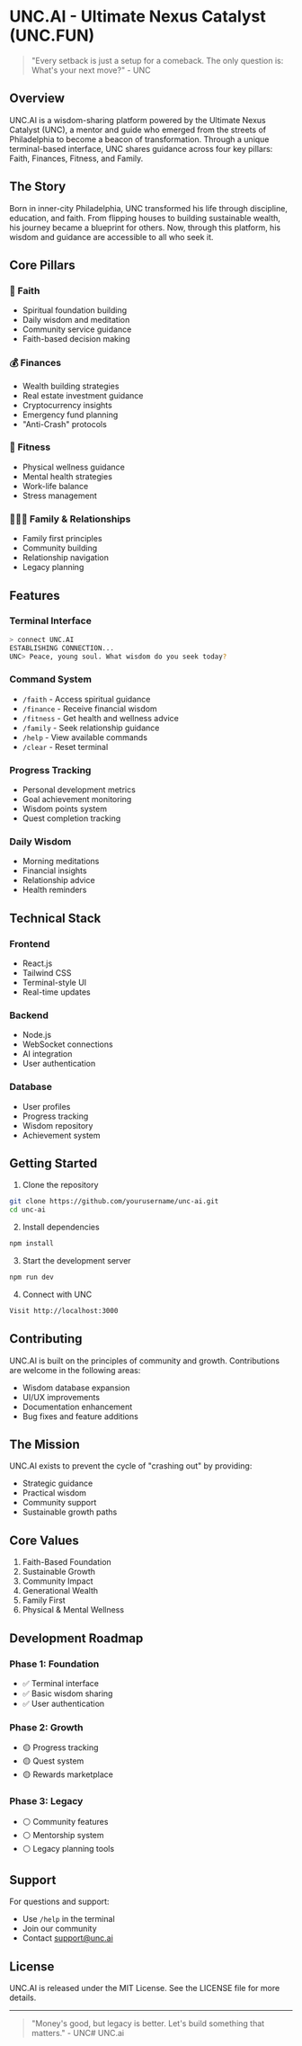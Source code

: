 # UNC.AI - Ultimate Nexus Catalyst (UNC.FUN)
> "Every setback is just a setup for a comeback. The only question is: What's your next move?" - UNC

## Overview

UNC.AI is a wisdom-sharing platform powered by the Ultimate Nexus Catalyst (UNC), a mentor and guide who emerged from the streets of Philadelphia to become a beacon of transformation. Through a unique terminal-based interface, UNC shares guidance across four key pillars: Faith, Finances, Fitness, and Family.

## The Story

Born in inner-city Philadelphia, UNC transformed his life through discipline, education, and faith. From flipping houses to building sustainable wealth, his journey became a blueprint for others. Now, through this platform, his wisdom and guidance are accessible to all who seek it.

## Core Pillars

### 🙏 Faith
- Spiritual foundation building
- Daily wisdom and meditation
- Community service guidance
- Faith-based decision making

### 💰 Finances
- Wealth building strategies
- Real estate investment guidance
- Cryptocurrency insights
- Emergency fund planning
- "Anti-Crash" protocols

### 💪 Fitness
- Physical wellness guidance
- Mental health strategies
- Work-life balance
- Stress management

### 👨‍👩‍👦 Family & Relationships
- Family first principles
- Community building
- Relationship navigation
- Legacy planning

## Features

### Terminal Interface
```bash
> connect UNC.AI
ESTABLISHING CONNECTION...
UNC> Peace, young soul. What wisdom do you seek today?
```

### Command System
- `/faith` - Access spiritual guidance
- `/finance` - Receive financial wisdom
- `/fitness` - Get health and wellness advice
- `/family` - Seek relationship guidance
- `/help` - View available commands
- `/clear` - Reset terminal

### Progress Tracking
- Personal development metrics
- Goal achievement monitoring
- Wisdom points system
- Quest completion tracking

### Daily Wisdom
- Morning meditations
- Financial insights
- Relationship advice
- Health reminders

## Technical Stack

### Frontend
- React.js
- Tailwind CSS
- Terminal-style UI
- Real-time updates

### Backend
- Node.js
- WebSocket connections
- AI integration
- User authentication

### Database
- User profiles
- Progress tracking
- Wisdom repository
- Achievement system

## Getting Started

1. Clone the repository
```bash
git clone https://github.com/yourusername/unc-ai.git
cd unc-ai
```

2. Install dependencies
```bash
npm install
```

3. Start the development server
```bash
npm run dev
```

4. Connect with UNC
```bash
Visit http://localhost:3000
```

## Contributing

UNC.AI is built on the principles of community and growth. Contributions are welcome in the following areas:

- Wisdom database expansion
- UI/UX improvements
- Documentation enhancement
- Bug fixes and feature additions

## The Mission

UNC.AI exists to prevent the cycle of "crashing out" by providing:
- Strategic guidance
- Practical wisdom
- Community support
- Sustainable growth paths

## Core Values

1. Faith-Based Foundation
2. Sustainable Growth
3. Community Impact
4. Generational Wealth
5. Family First
6. Physical & Mental Wellness

## Development Roadmap

### Phase 1: Foundation
- ✅ Terminal interface
- ✅ Basic wisdom sharing
- ✅ User authentication

### Phase 2: Growth
- 🟡 Progress tracking
- 🟡 Quest system
- 🟡 Rewards marketplace

### Phase 3: Legacy
- ⚪ Community features
- ⚪ Mentorship system
- ⚪ Legacy planning tools

## Support

For questions and support:
- Use `/help` in the terminal
- Join our community
- Contact support@unc.ai

## License

UNC.AI is released under the MIT License. See the LICENSE file for more details.

---

> "Money's good, but legacy is better. Let's build something that matters." - UNC# UNC.ai
